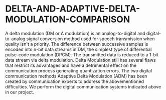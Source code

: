 # DELTA-AND-ADAPTIVE-DELTA-MODULATION-COMPARISON
A delta modulation (DM or ∆ modulation) is an analog-to-digital and digital-to-analog signal conversion method used
for speech transmission when quality isn't a priority. The difference between successive samples is encoded into n-bit
data streams in DM, the simplest type of differential pulse-code modulation (DPCM). The transmitted data is reduced
to a 1-bit data stream via delta modulation. Delta Modulation still has several flaws that restrict its advantages and have
a detrimental effect on the communication process generating quantization errors. The two digital communication
methods Adaptive Delta Modulation (ADM) has been created by communication experts to address the abovementioned difficulties. We perform the digital communication systems indicated above in our project.
